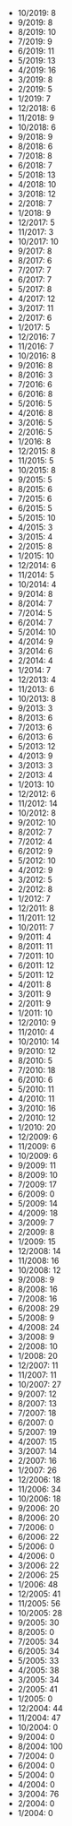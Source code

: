 *  10/2019: 8
*  9/2019: 8
*  8/2019: 10
*  7/2019: 9
*  6/2019: 11
*  5/2019: 13
*  4/2019: 16
*  3/2019: 8
*  2/2019: 5
*  1/2019: 7
*  12/2018: 6
*  11/2018: 9
*  10/2018: 6
*  9/2018: 9
*  8/2018: 6
*  7/2018: 8
*  6/2018: 7
*  5/2018: 13
*  4/2018: 10
*  3/2018: 12
*  2/2018: 7
*  1/2018: 9
*  12/2017: 5
*  11/2017: 3
*  10/2017: 10
*  9/2017: 8
*  8/2017: 6
*  7/2017: 7
*  6/2017: 7
*  5/2017: 8
*  4/2017: 12
*  3/2017: 11
*  2/2017: 6
*  1/2017: 5
*  12/2016: 7
*  11/2016: 7
*  10/2016: 8
*  9/2016: 8
*  8/2016: 3
*  7/2016: 6
*  6/2016: 8
*  5/2016: 5
*  4/2016: 8
*  3/2016: 5
*  2/2016: 5
*  1/2016: 8
*  12/2015: 8
*  11/2015: 5
*  10/2015: 8
*  9/2015: 5
*  8/2015: 6
*  7/2015: 6
*  6/2015: 5
*  5/2015: 10
*  4/2015: 3
*  3/2015: 4
*  2/2015: 8
*  1/2015: 10
*  12/2014: 6
*  11/2014: 5
*  10/2014: 4
*  9/2014: 8
*  8/2014: 7
*  7/2014: 5
*  6/2014: 7
*  5/2014: 10
*  4/2014: 9
*  3/2014: 6
*  2/2014: 4
*  1/2014: 7
*  12/2013: 4
*  11/2013: 6
*  10/2013: 8
*  9/2013: 3
*  8/2013: 6
*  7/2013: 6
*  6/2013: 6
*  5/2013: 12
*  4/2013: 9
*  3/2013: 3
*  2/2013: 4
*  1/2013: 10
*  12/2012: 6
*  11/2012: 14
*  10/2012: 8
*  9/2012: 10
*  8/2012: 7
*  7/2012: 4
*  6/2012: 9
*  5/2012: 10
*  4/2012: 9
*  3/2012: 5
*  2/2012: 8
*  1/2012: 7
*  12/2011: 8
*  11/2011: 12
*  10/2011: 7
*  9/2011: 4
*  8/2011: 11
*  7/2011: 10
*  6/2011: 12
*  5/2011: 12
*  4/2011: 8
*  3/2011: 9
*  2/2011: 9
*  1/2011: 10
*  12/2010: 9
*  11/2010: 4
*  10/2010: 14
*  9/2010: 12
*  8/2010: 5
*  7/2010: 18
*  6/2010: 6
*  5/2010: 11
*  4/2010: 11
*  3/2010: 16
*  2/2010: 12
*  1/2010: 20
*  12/2009: 6
*  11/2009: 6
*  10/2009: 6
*  9/2009: 11
*  8/2009: 10
*  7/2009: 17
*  6/2009: 0
*  5/2009: 14
*  4/2009: 18
*  3/2009: 7
*  2/2009: 8
*  1/2009: 15
*  12/2008: 14
*  11/2008: 16
*  10/2008: 12
*  9/2008: 9
*  8/2008: 16
*  7/2008: 16
*  6/2008: 29
*  5/2008: 9
*  4/2008: 24
*  3/2008: 9
*  2/2008: 10
*  1/2008: 20
*  12/2007: 11
*  11/2007: 11
*  10/2007: 27
*  9/2007: 12
*  8/2007: 13
*  7/2007: 18
*  6/2007: 0
*  5/2007: 19
*  4/2007: 15
*  3/2007: 14
*  2/2007: 16
*  1/2007: 26
*  12/2006: 18
*  11/2006: 34
*  10/2006: 18
*  9/2006: 20
*  8/2006: 20
*  7/2006: 0
*  6/2006: 22
*  5/2006: 0
*  4/2006: 0
*  3/2006: 22
*  2/2006: 25
*  1/2006: 48
*  12/2005: 41
*  11/2005: 56
*  10/2005: 28
*  9/2005: 30
*  8/2005: 0
*  7/2005: 34
*  6/2005: 34
*  5/2005: 33
*  4/2005: 38
*  3/2005: 34
*  2/2005: 41
*  1/2005: 0
*  12/2004: 44
*  11/2004: 47
*  10/2004: 0
*  9/2004: 0
*  8/2004: 100
*  7/2004: 0
*  6/2004: 0
*  5/2004: 0
*  4/2004: 0
*  3/2004: 76
*  2/2004: 0
*  1/2004: 0